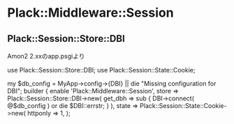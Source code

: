 
# Plack::Middleware::Session

## Plack::Session::Store::DBI

Amon2 2.xxのapp.psgiより

use Plack::Session::Store::DBI;
use Plack::Session::State::Cookie;

my $db_config = MyApp->config->{DBI} || die "Missing configuration for DBI";
builder {
    enable 'Plack::Middleware::Session',
        store => Plack::Session::Store::DBI->new(
            get_dbh => sub {
                DBI->connect( @$db_config ) or die $DBI::errstr;
            }
        ),
        state => Plack::Session::State::Cookie->new(
            httponly => 1,
        );


